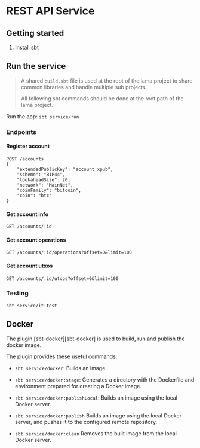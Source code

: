 # REST API Service

## Getting started
1. Install [sbt][sbt]

## Run the service

> A shared `build.sbt` file is used at the root of the lama project to share common libraries and handle multiple sub projects.
>
>All following sbt commands should be done at the root path of the lama project.

Run the app: `sbt service/run`

### Endpoints

#### Register account
```
POST /accounts
{
    "extendedPublicKey": "account_xpub",
    "scheme": "BIP44",
    "lookaheadSize": 20,
    "network": "MainNet",
    "coinFamily": "bitcoin",
    "coin": "btc"
}

```

#### Get account info
```
GET /accounts/:id
```

#### Get account operations
```
GET /accounts/:id/operations?offset=0&limit=100
```

#### Get account utxos
```
GET /accounts/:id/utxos?offset=0&limit=100
```

### Testing

`sbt service/it:test`

## Docker

The plugin [sbt-docker][sbt-docker] is used to build, run and publish the docker image.

The plugin provides these useful commands:

- `sbt service/docker`:
Builds an image.

- `sbt service/docker:stage`:
Generates a directory with the Dockerfile and environment prepared for creating a Docker image.

- `sbt service/docker:publishLocal`:
Builds an image using the local Docker server.

- `sbt service/docker:publish`
Builds an image using the local Docker server, and pushes it to the configured remote repository.

- `sbt service/docker:clean`
Removes the built image from the local Docker server.

[sbt]: http://www.scala-sbt.org/1.x/docs/Setup.html
